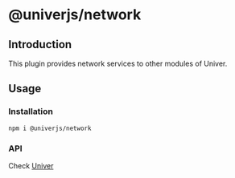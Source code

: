 # @univerjs/network

## Introduction

This plugin provides network services to other modules of Univer.

## Usage

### Installation

```shell
npm i @univerjs/network
```

### API

Check [Univer](https://github.com/dream-num/univer/)
